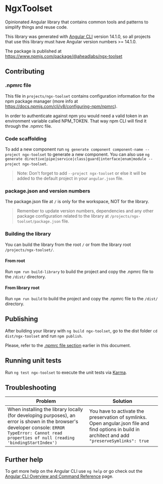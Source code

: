 # NgxToolset
Opinionated Angular library that contains common tools and patterns to simplify things and reuse code.

This library was generated with [Angular CLI](https://github.com/angular/angular-cli) version 14.1.0, so all projects that use this library must have Angular version numbers >= 14.1.0.

The package is published at https://www.npmjs.com/package/@aheadlabs/ngx-toolset

## Contributing
### .npmrc file
This file in `projects/ngx-toolset` contains configuration information for the npm package manager (more info at https://docs.npmjs.com/cli/v8/configuring-npm/npmrc).

In order to authenticate against npm you would need a valid token in an environment variable called NPM_TOKEN. That way npm CLI will find it through the .npmrc file.


### Code scaffolding
To add a new component run `ng generate component component-name --project ngx-toolset` to generate a new component. You can also use `ng generate directive|pipe|service|class|guard|interface|enum|module --project ngx-toolset`.
> Note: Don't forget to add `--project ngx-toolset` or else it will be added to the default project in your `angular.json` file. 

### package.json and version numbers
The package.json file at `/` is only for the workspace, NOT for the library.
> Remember to update version numbers, dependencies and any other package configuration related to the library at `/projects/ngx-toolset/package.json` file.

### Building the library
You can build the library from the root `/` or from the library root `/projects/ngx-toolset/`.

#### From root
Run `npm run build-library` to build the project and copy the .npmrc file to the `/dist/` directory.

#### From library root
Run `npm run build` to build the project and copy the .npmrc file to the `/dist/` directory.


## Publishing
After building your library with `ng build ngx-toolset`, go to the dist folder `cd dist/ngx-toolset` and run `npm publish`.

Please, refer to the [.npmrc file section](#npmrc-file) earlier in this document.

## Running unit tests
Run `ng test ngx-toolset` to execute the unit tests via [Karma](https://karma-runner.github.io).

## Troubleshooting

| Problem                                                                                                                                                                                              | Solution |
|------------------------------------------------------------------------------------------------------------------------------------------------------------------------------------------------------|----------|
 | When installing the library locally (for developing purposes), an error is shown in the browser's developer console: `ERROR TypeError: Cannot read properties of null (reading 'bindingStartIndex')` | You have to activate the preservation of symlinks. Open angular.json file and find options in build in architect and add `"preserveSymlinks": true`

## Further help
To get more help on the Angular CLI use `ng help` or go check out the [Angular CLI Overview and Command Reference](https://angular.io/cli) page.

